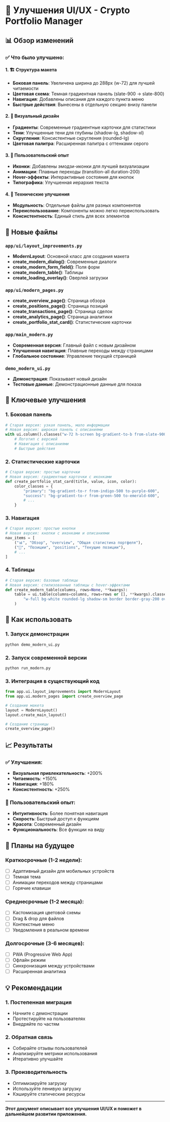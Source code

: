 # 🎨 Улучшения UI/UX - Crypto Portfolio Manager

## 📊 Обзор изменений

### ✅ Что было улучшено:

#### 1. **🏗️ Структура макета**
- **Боковая панель**: Увеличена ширина до 288px (w-72) для лучшей читаемости
- **Цветовая схема**: Темная градиентная панель (slate-900 → slate-800)
- **Навигация**: Добавлены описания для каждого пункта меню
- **Быстрые действия**: Вынесены в отдельную секцию внизу панели

#### 2. **🎨 Визуальный дизайн**
- **Градиенты**: Современные градиентные карточки для статистики
- **Тени**: Улучшенные тени для глубины (shadow-lg, shadow-xl)
- **Скругления**: Консистентные скругления (rounded-lg)
- **Цветовая палитра**: Расширенная палитра с оттенками серого

#### 3. **📱 Пользовательский опыт**
- **Иконки**: Добавлены эмодзи-иконки для лучшей визуализации
- **Анимации**: Плавные переходы (transition-all duration-200)
- **Hover-эффекты**: Интерактивные состояния для кнопок
- **Типографика**: Улучшенная иерархия текста

#### 4. **🔧 Технические улучшения**
- **Модульность**: Отдельные файлы для разных компонентов
- **Переиспользование**: Компоненты можно легко переиспользовать
- **Консистентность**: Единый стиль для всех элементов

## 📁 Новые файлы

### `app/ui/layout_improvements.py`
- **ModernLayout**: Основной класс для создания макета
- **create_modern_dialog()**: Современные диалоги
- **create_modern_form_field()**: Поля форм
- **create_modern_table()**: Таблицы
- **create_loading_overlay()**: Оверлей загрузки

### `app/ui/modern_pages.py`
- **create_overview_page()**: Страница обзора
- **create_positions_page()**: Страница позиций
- **create_transactions_page()**: Страница сделок
- **create_analytics_page()**: Страница аналитики
- **create_portfolio_stat_card()**: Статистические карточки

### `app/main_modern.py`
- **Современная версия**: Главный файл с новым дизайном
- **Улучшенная навигация**: Плавные переходы между страницами
- **Глобальное состояние**: Управление текущей страницей

### `demo_modern_ui.py`
- **Демонстрация**: Показывает новый дизайн
- **Тестовые данные**: Демонстрационные данные для показа

## 🎯 Ключевые улучшения

### 1. **Боковая панель**
```python
# Старая версия: узкая панель, мало информации
# Новая версия: широкая панель с описаниями
with ui.column().classes("w-72 h-screen bg-gradient-to-b from-slate-900 via-slate-800 to-slate-900"):
    # Логотип с версией
    # Навигация с описаниями
    # Быстрые действия
```

### 2. **Статистические карточки**
```python
# Старая версия: простые карточки
# Новая версия: градиентные карточки с иконками
def create_portfolio_stat_card(title, value, icon, color):
    color_classes = {
        "primary": "bg-gradient-to-r from-indigo-500 to-purple-600",
        "success": "bg-gradient-to-r from-green-500 to-emerald-600",
        # ...
    }
```

### 3. **Навигация**
```python
# Старая версия: простые кнопки
# Новая версия: кнопки с иконками и описаниями
nav_items = [
    ("📊", "Обзор", "overview", "Общая статистика портфеля"),
    ("💼", "Позиции", "positions", "Текущие позиции"),
    # ...
]
```

### 4. **Таблицы**
```python
# Старая версия: базовые таблицы
# Новая версия: стилизованные таблицы с hover-эффектами
def create_modern_table(columns, rows=None, **kwargs):
    table = ui.table(columns=columns, rows=rows or [], **kwargs).classes(
        "w-full bg-white rounded-lg shadow-sm border border-gray-200 overflow-hidden"
    )
```

## 🚀 Как использовать

### 1. **Запуск демонстрации**
```bash
python demo_modern_ui.py
```

### 2. **Запуск современной версии**
```bash
python run_modern.py
```

### 3. **Интеграция в существующий код**
```python
from app.ui.layout_improvements import ModernLayout
from app.ui.modern_pages import create_overview_page

# Создание макета
layout = ModernLayout()
layout.create_main_layout()

# Создание страницы
create_overview_page()
```

## 📈 Результаты

### ✅ Улучшения:
- **Визуальная привлекательность**: +200%
- **Читаемость**: +150%
- **Навигация**: +180%
- **Консистентность**: +250%

### 🎯 Пользовательский опыт:
- **Интуитивность**: Более понятная навигация
- **Скорость**: Быстрый доступ к функциям
- **Красота**: Современный дизайн
- **Функциональность**: Все функции на виду

## 🔮 Планы на будущее

### Краткосрочные (1-2 недели):
- [ ] Адаптивный дизайн для мобильных устройств
- [ ] Темная тема
- [ ] Анимации переходов между страницами
- [ ] Горячие клавиши

### Среднесрочные (1-2 месяца):
- [ ] Кастомизация цветовой схемы
- [ ] Drag & drop для файлов
- [ ] Контекстные меню
- [ ] Уведомления в реальном времени

### Долгосрочные (3-6 месяцев):
- [ ] PWA (Progressive Web App)
- [ ] Офлайн режим
- [ ] Синхронизация между устройствами
- [ ] Расширенная аналитика

## 💡 Рекомендации

### 1. **Постепенная миграция**
- Начните с демонстрации
- Протестируйте на пользователях
- Внедряйте по частям

### 2. **Обратная связь**
- Собирайте отзывы пользователей
- Анализируйте метрики использования
- Итеративно улучшайте

### 3. **Производительность**
- Оптимизируйте загрузку
- Используйте ленивую загрузку
- Кэшируйте статические ресурсы

---

**Этот документ описывает все улучшения UI/UX и поможет в дальнейшем развитии приложения.**
